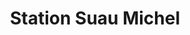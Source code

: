 ---
title: "Station Suau Michel"
url: /saint-rome-de-cernon/station-suau-michel/
shop: Gasflaschen
---